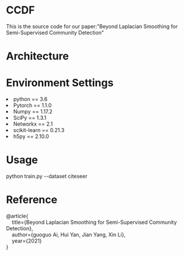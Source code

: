 # CCDF
This is the source code for our paper:"Beyond Laplacian Smoothing for Semi-Supervised Community Detection"
<h1>Architecture</h1>

<h1>Environment Settings</h1>

<li>python == 3.6</li>
<li>Pytorch == 1.1.0</li>
<li>Numpy == 1.17.2</li>
<li>SciPy == 1.3.1</li>
<li>Networkx == 2.1</li>
<li>scikit-learn == 0.21.3</li>
<li>h5py == 2.10.0</li>

<h1>Usage</h1>
python train.py --dataset citeseer

<h1>Reference</h1>
<div >
@article{</br>
  &nbsp &nbsp   title={Beyond Laplacian Smoothing for Semi-Supervised Community Detection},</br>
  &nbsp &nbsp   author={guoguo Ai, Hui Yan, Jian Yang, Xin Li},</br>
  &nbsp &nbsp   year={2021}</br>
}
</div>

